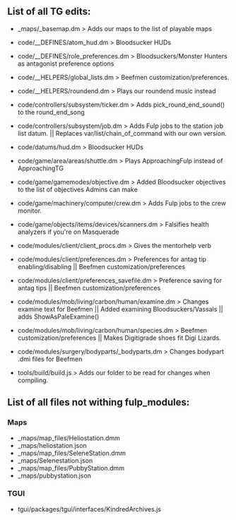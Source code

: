 ## List of all TG edits:

- _maps/_basemap.dm > Adds our maps to the list of playable maps

- code/__DEFINES/atom_hud.dm > Bloodsucker HUDs
- code/__DEFINES/role_preferences.dm > Bloodsuckers/Monster Hunters as antagonist preference options

- code/__HELPERS/global_lists.dm > Beefmen customization/preferences.
- code/__HELPERS/roundend.dm > Plays our roundend music instead

- code/controllers/subsystem/ticker.dm > Adds pick_round_end_sound() to the round_end_song
- code/controllers/subsystem/job.dm > Adds Fulp jobs to the station job list datum. || Replaces var/list/chain_of_command with our own version.

- code/datums/hud.dm > Bloodsucker HUDs

- code/game/area/areas/shuttle.dm > Plays ApproachingFulp instead of ApproachingTG
- code/game/gamemodes/objective.dm > Added Bloodsucker objectives to the list of objectives Admins can make
- code/game/machinery/computer/crew.dm > Adds Fulp jobs to the crew monitor.
- code/game/objects/items/devices/scanners.dm > Falsifies health analyzers if you're on Masquerade

- code/modules/client/client_procs.dm > Gives the mentorhelp verb
- code/modules/client/preferences.dm > Preferences for antag tip enabling/disabling || Beefmen customization/preferences
- code/modules/client/preferences_savefile.dm > Preference saving for antag tips || Beefmen customization/preferences
- code/modules/mob/living/carbon/human/examine.dm > Changes examine text for Beefmen || Added examining Bloodsuckers/Vassals || adds ShowAsPaleExamine()
- code/modules/mob/living/carbon/human/species.dm > Beefmen customization/preferences || Makes Digitigrade shoes fit Digi Lizards.
- code/modules/surgery/bodyparts/_bodyparts.dm > Changes bodypart .dmi files for Beefmen

- tools/build/build.js > Adds our folder to be read for changes when compiling.

## List of all files not withing fulp_modules:

### Maps

- _maps/map_files/Heliostation.dmm
- _maps/heliostation.json
- _maps/map_files/SeleneStation.dmm
- _maps/Selenestation.json
- _maps/map_files/PubbyStation.dmm
- _maps/pubbystation.json

### TGUI
- tgui/packages/tgui/interfaces/KindredArchives.js
